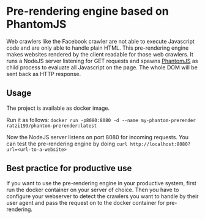 # Pre-rendering engine based on PhantomJS

Web crawlers like the Facebook crawler are not able to execute Javascript code and are only able to handle plain HTML.
This pre-rendering engine makes websites rendered by the client readable for those web crawlers.
It runs a NodeJS server listening for GET requests and spawns [PhantomJS](http://phantomjs.org/) as child process to 
evaluate all Javascript on the page. The whole DOM will be sent back as HTTP response.

## Usage

The project is available as docker image. 

Run it as follows: `docker run -p8080:8080 -d --name my-phantom-prerender ratzi199/phantom-prerender:latest`

Now the NodeJS server listens on port 8080 for incoming requests.
You can test the pre-rendering engine by doing `curl http://localhost:8080?url=<url-to-a-website>`

## Best practice for productive use

If you want to use the pre-rendering engine in your productive system, first run the docker container on your server of choice.
Then you have to configure your webserver to detect the crawlers you want to handle by their user agent and pass the request
on to the docker container for pre-rendering.